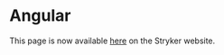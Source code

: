 # Angular

This page is now available [here](https://stryker-mutator.io/docs/stryker/guides/legacy/stryker-3/angular/) on the Stryker website.
